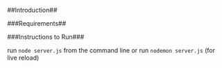 ##Introduction##



###Requirements##


###Instructions to Run###


run `node server.js` from the command line or 
run `nodemon server.js` (for live reload)
